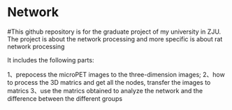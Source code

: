 # Network

#This github repository is for the graduate project of my university in ZJU. The project is about the network processing and more specific is about rat network processing 

It includes the following parts:

1、prepocess the microPET images to the three-dimension images; 
2、how to process the 3D matrics and get all the nodes, transfer the images to matrics
3、use the matrics obtained to analyze the network and the difference between the different groups
